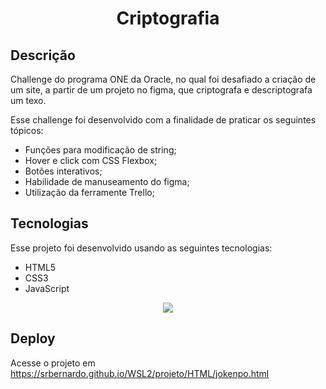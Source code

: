 <div style=display:"flex" justify-items:"center">
<h1 align="center"> Criptografia
</h1>
</div>

## Descrição

<p> Challenge do programa ONE da Oracle, no qual foi desafiado a criação de um site, a partir de um projeto no figma, que criptografa e descriptografa um texo.</p>

Esse challenge foi desenvolvido com a finalidade de praticar os seguintes tópicos:
- Funções para modificação de string;
- Hover e click com CSS Flexbox;
- Botões interativos;
- Habilidade de manuseamento do figma;
- Utilização da ferramente Trello;

## Tecnologias
Esse projeto foi desenvolvido usando as seguintes tecnologias:
- HTML5
- CSS3
- JavaScript

<div align="center">
  <img  src="https://user-images.githubusercontent.com/73710552/232061822-d31c9fad-7d8b-4304-afec-67693ee7489b.jpeg">
</div>

## Deploy
Acesse o projeto em https://srbernardo.github.io/WSL2/projeto/HTML/jokenpo.html
